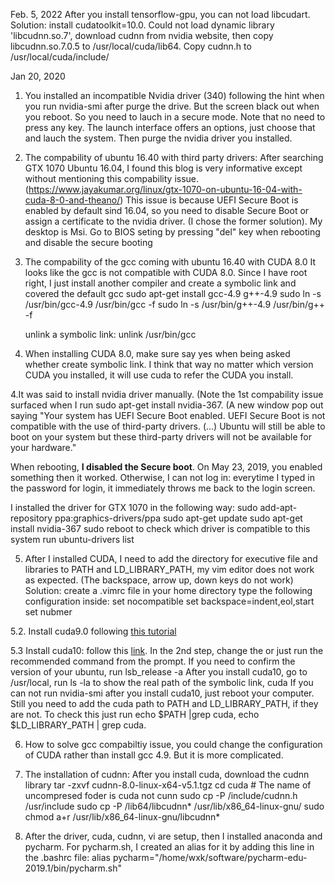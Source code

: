 Feb. 5, 2022
After you install tensorflow-gpu, you can not load libcudart. Solution: install cudatoolkit=10.0.
Could not load dynamic library 'libcudnn.so.7', download cudnn from nvidia website, then copy libcudnn.so.7.0.5 to /usr/local/cuda/lib64. Copy cudnn.h to /usr/local/cuda/include/



Jan 20, 2020
1. You installed an incompatible Nvidia driver (340) following the hint when you
run nvidia-smi after purge the drive. But the screen black out when you reboot. So you need to lauch in a secure mode. Note that no need to press any key. The launch interface offers an options, just choose that and lauch the system. Then purge the nvidia driver you installed.

1. The compability of ubuntu 16.40 with third party drivers:
   After searching GTX 1070 Ubuntu 16.04, I found this blog is very informative except without mentioning this compability issue. (https://www.jayakumar.org/linux/gtx-1070-on-ubuntu-16-04-with-cuda-8-0-and-theano/)
   This issue is because UEFI Secure Boot is enabled by default sind 16.04, so you need to disable Secure Boot or assign a certificate to the nvidia driver. (I chose the former solution).
   My desktop is Msi. Go to BIOS seting by pressing "del" key when rebooting and disable the secure booting



2. The compability of the gcc coming with ubuntu 16.40 with CUDA 8.0
   It looks like the gcc is not compatible with CUDA 8.0. Since I have root right, I just install another compiler and create a symbolic link and covered the default gcc
   sudo apt-get install gcc-4.9 g++-4.9
   sudo ln -s  /usr/bin/gcc-4.9 /usr/bin/gcc -f
   sudo ln -s  /usr/bin/g++-4.9 /usr/bin/g++ -f
   
   unlink a symbolic link:
   unlink /usr/bin/gcc

3. When installing CUDA 8.0, make sure say yes when being asked whether create symbolic link. I think that way no matter which version CUDA you installed, it will use cuda to refer the CUDA you install.

4.It was said to install nvidia driver manually. (Note the 1st compability issue surfaced when I run sudo apt-get install nvidia-367. (A new window pop out saying "Your system has UEFI Secure Boot enabled. UEFI Secure Boot is not compatible with the use of third-party drivers.
(...) Ubuntu will still be able to boot on your system but these third-party drivers will not be available for your hardware."

When rebooting, **I disabled the Secure boot**. On May 23, 2019, you enabled something then it worked. Otherwise, I can not log in: everytime I typed in the password for login, it immediately throws me back to the login screen.



I installed the driver for GTX 1070 in the following way:
   sudo add-apt-repository ppa:graphics-drivers/ppa
   sudo apt-get update
   sudo apt-get install nvidia-367
   sudo reboot
   to check which driver is compatible to this system run ubuntu-drivers list

5. After I installed CUDA, I need to add the directory for executive file and libraries to PATH and LD_LIBRARY_PATH, my vim editor does not work as expected. (The backspace, arrow up, down keys do not work)
   Solution:
   create a .vimrc file in your home directory
   type the following configuration inside:
      set nocompatible
      set backspace=indent,eol,start
      set nubmer
      
     

5.2. Install cuda9.0 following [this tutorial](https://gist.github.com/Mahedi-61/2a2f1579d4271717d421065168ce6a73)

5.3 Install cuda10: follow this [link](https://www.pugetsystems.com/labs/hpc/How-To-Install-CUDA-10-together-with-9-2-on-Ubuntu-18-04-with-support-for-NVIDIA-20XX-Turing-GPUs-1236/). In the 2nd step, change the <version> or just run the recommended command from the prompt.
   If you need to confirm the version of your ubuntu, run lsb_release -a
   After you install cuda10, go to /usr/local, run ls -la to show the real path of the symbolic link, cuda
   If you can not run nvidia-smi after you install cuda10, just reboot your computer.
   Still you need to add the cuda path to PATH and LD_LIBRARY_PATH, if they are not. To check this just run echo $PATH |grep cuda, echo $LD_LIBRARY_PATH | grep cuda.
   

6. How to solve gcc compabiltiy issue, you could change the configuration of CUDA rather than install gcc 4.9. But it is more complicated.

7. The installation of cudnn:
   After you install cuda, download the cudnn library
   tar -zxvf cudnn-8.0-linux-x64-v5.1.tgz
   cd cuda # The name of uncompresed foder is cuda not cunn
   sudo cp -P /include/cudnn.h /usr/include
   sudo cp -P /lib64/libcudnn* /usr/lib/x86_64-linux-gnu/
   sudo chmod a+r /usr/lib/x86_64-linux-gnu/libcudnn*

8. After the driver, cuda, cudnn, vi are setup, then I installed anaconda and pycharm.
   For pycharm.sh, I created an alias for it by adding this line in the .bashrc file:
   alias pycharm="/home/wxk/software/pycharm-edu-2019.1/bin/pycharm.sh"

